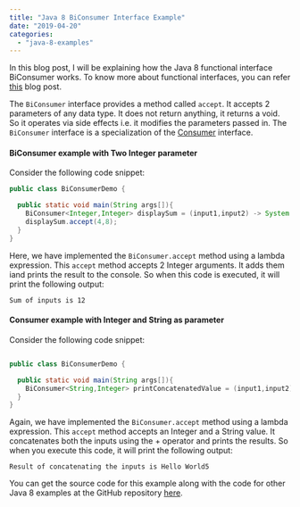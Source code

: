 ```yaml
---
title: "Java 8 BiConsumer Interface Example"
date: "2019-04-20"
categories: 
  - "java-8-examples"
---
```


In this blog post, I will be explaining how the Java 8 functional interface BiConsumer works. To know more about functional interfaces, you can refer [this](../java8-features/java-8-functional-interface.md) blog post.

The `BiConsumer` interface provides a method called `accept`. It accepts 2 parameters of any data type. It does not return anything, it returns a void. So it operates via side effects i.e. it modifies the parameters passed in. The `BiConsumer` interface is a specialization of the [Consumer](java-8-consumer-interface-example.md) interface. 

#### BiConsumer example with Two Integer parameter

Consider the following code snippet:

````java
public class BiConsumerDemo {

  public static void main(String args[]){ 
    BiConsumer<Integer,Integer> displaySum = (input1,input2) -> System.out.println("Sum of inputs is "+(input1+input2)); 
    displaySum.accept(4,8); 
  }
} 
````

Here, we have implemented the `BiConsumer.accept` method using a lambda expression. This `accept` method accepts 2 Integer arguments. It adds them iand prints the result to the console. So when this code is executed, it will print the following output:

```
Sum of inputs is 12
```

#### Consumer example with Integer and String as parameter

Consider the following code snippet:

````java

public class BiConsumerDemo {

  public static void main(String args[]){ 
    BiConsumer<String,Integer> printConcatenatedValue = (input1,input2) -> System.out.println("Result of concatenating the inputs is "+(input1+input2)); printConcatenatedValue.accept("Hello World",5); 
  }
}
````

Again, we have implemented the `BiConsumer.accept` method using a lambda expression. This `accept` method accepts an Integer and a String value. It concatenates both the inputs using the + operator and prints the results. So when you execute this code, it will print the following output:

```
Result of concatenating the inputs is Hello World5
```

You can get the source code for this example along with the code for other Java 8 examples at the GitHub repository [here](https://github.com/reshmabidikar/Java8Demo).
